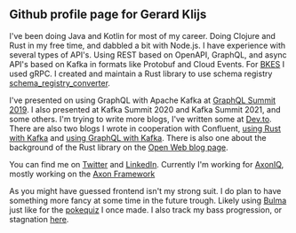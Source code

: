 <article class="markdown-body entry-content container-lg" itemprop="text">

# Github profile page for Gerard Klijs

I've been doing Java and Kotlin for most of my career. Doing Clojure and Rust in my free time, and dabbled a bit with
Node.js. I have experience with several types of API's. Using REST based on OpenAPI, GraphQL, and async API's based on
Kafka in formats like Protobuf and Cloud Events. For [BKES](https://github.com/gklijs/bkes) I used gRPC. I created and
maintain a Rust library to use schema
registry [schema_registry_converter](https://crates.io/crates/schema_registry_converter).

I've presented on using GraphQL with Apache Kafka at [GraphQL Summit 2019](https://www.youtube.com/watch?v=EN73NiR8xZI).
I also presented at Kafka Summit 2020 and Kafka Summit 2021, and some others. I'm trying to write more blogs, I've
written some at [Dev.to](https://dev.to/gklijs). There are also two blogs I wrote in cooperation with
Confluent, [using Rust with Kafka](https://www.confluent.io/blog/getting-started-with-rust-and-kafka/)
and [using GraphQL with Kafka](https://www.confluent.io/blog/intro-to-graphql-an-api-for-kafka-data/). There is also one
about the background of the Rust library on
the [Open Web blog page](https://blog.openweb.nl/blog/confluent-schema-registry-and-rust).

You can find me on [Twitter](https://twitter.com/GKlijs)
and [LinkedIn](https://www.linkedin.com/in/%F0%9F%92%BBgerard-klijs%F0%9F%A6%80-416b3744/). Currently I'm working
for [AxonIQ](https://www.axoniq.io/), mostly working on the [Axon Framework](https://github.com/AxonFramework/AxonFramework)

As you might have guessed frontend isn't my strong suit. I do plan to have something more fancy at some time in the
future trough. Likely using [Bulma](https://bulma.io/) just like for the [pokequiz](https://www.pokequiz.gklijs.tech/) I
once made. I also track my bass progression, or stagnation [here](https://bass.gklijs.tech/).

</article>
